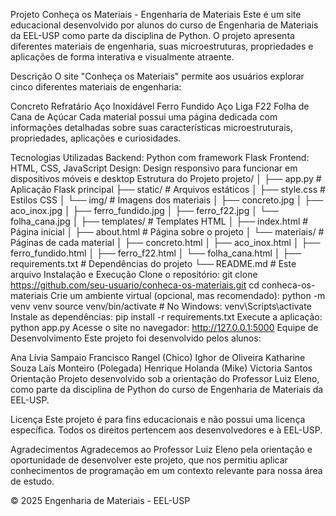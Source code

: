 Projeto Conheça os Materiais - Engenharia de Materiais
Este é um site educacional desenvolvido por alunos do curso de Engenharia de Materiais da EEL-USP como parte da disciplina de Python. O projeto apresenta diferentes materiais de engenharia, suas microestruturas, propriedades e aplicações de forma interativa e visualmente atraente.

Descrição
O site "Conheça os Materiais" permite aos usuários explorar cinco diferentes materiais de engenharia:

Concreto Refratário
Aço Inoxidável
Ferro Fundido
Aço Liga F22
Folha de Cana de Açúcar
Cada material possui uma página dedicada com informações detalhadas sobre suas características microestruturais, propriedades, aplicações e curiosidades.

Tecnologias Utilizadas
Backend: Python com framework Flask
Frontend: HTML, CSS, JavaScript
Design: Design responsivo para funcionar em dispositivos móveis e desktop
Estrutura do Projeto
projeto/
│
├── app.py                 # Aplicação Flask principal
├── static/                # Arquivos estáticos
│   ├── style.css          # Estilos CSS
│   └── img/               # Imagens dos materiais
│       ├── concreto.jpg
│       ├── aco_inox.jpg
│       ├── ferro_fundido.jpg
│       ├── ferro_f22.jpg
│       └── folha_cana.jpg
│
├── templates/             # Templates HTML
│   ├── index.html         # Página inicial
│   ├── about.html         # Página sobre o projeto
│   └── materiais/         # Páginas de cada material
│       ├── concreto.html
│       ├── aco_inox.html
│       ├── ferro_fundido.html
│       ├── ferro_f22.html
│       └── folha_cana.html
│
├── requirements.txt       # Dependências do projeto
└── README.md              # Este arquivo
Instalação e Execução
Clone o repositório:
git clone https://github.com/seu-usuario/conheca-os-materiais.git
cd conheca-os-materiais
Crie um ambiente virtual (opcional, mas recomendado):
python -m venv venv
source venv/bin/activate  # No Windows: venv\Scripts\activate
Instale as dependências:
pip install -r requirements.txt
Execute a aplicação:
python app.py
Acesse o site no navegador:
http://127.0.0.1:5000
Equipe de Desenvolvimento
Este projeto foi desenvolvido pelos alunos:

Ana Lívia Sampaio
Francisco Rangel (Chico)
Ighor de Oliveira
Katharine Souza
Laís Monteiro (Polegada)
Henrique Holanda (Mike)
Victoria Santos
Orientação
Projeto desenvolvido sob a orientação do Professor Luiz Eleno, como parte da disciplina de Python do curso de Engenharia de Materiais da EEL-USP.

Licença
Este projeto é para fins educacionais e não possui uma licença específica. Todos os direitos pertencem aos desenvolvedores e à EEL-USP.

Agradecimentos
Agradecemos ao Professor Luiz Eleno pela orientação e oportunidade de desenvolver este projeto, que nos permitiu aplicar conhecimentos de programação em um contexto relevante para nossa área de estudo.

© 2025 Engenharia de Materiais - EEL-USP